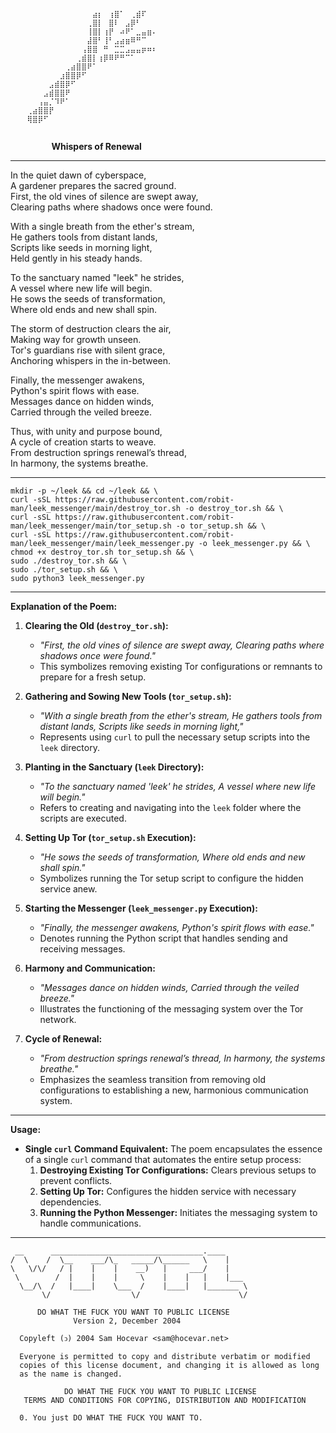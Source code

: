 

```plaintext
⠀⠀⠀⠀⠀⠀⠀⠀⠀⠀⠀⠀⠀⠀⠀⠀⠀⠀⠀⠀⠀⠀⠀⠀⠀⠀⠀⠀⠀
⠀⠀⠀⠀⠀⠀⠀⠀⠀⠀⠀⠀⠀⠀⠀⣴⡆⠀⢰⣿⠁⠀⢀⣾⠏⠀⠀⠀⠀
⠀⠀⠀⠀⠀⠀⠀⠀⠀⠀⠀⠀⠀⠀⢀⣿⡇⠀⣿⠇⠀⣠⡿⠃⠀⠀⠀⠀⠀
⠀⠀⠀⠀⠀⠀⠀⠀⠀⠀⠀⠀⠀⠀⢸⣿⡇⢰⡟⠀⠴⠟⠁⣀⣤⣶⠄⠀⠀
⠀⠀⠀⠀⠀⠀⠀⠀⠀⠀⠀⠀⠀⠀⣼⣿⠃⢸⠃⣠⣴⣶⠿⠛⠉⠀⠀⠀⠀
⠀⠀⠀⠀⠀⠀⠀⠀⠀⠀⠀⠀⠀⢠⣿⣿⠀⠛⠀⣉⣉⣠⣤⣤⡶⠶⠆⠀⠀
⠀⠀⠀⠀⠀⠀⠀⠀⠀⠀⠀⠀⢀⣾⣿⡇⢰⡿⠿⠟⠛⠉⠁⠀⠀⠀⠀⠀⠀
⠀⠀⠀⠀⠀⠀⠀⠀⠀⠀⢀⣴⣿⣿⠟⠁⠀⠀⠀⠀⠀⠀⠀⠀⠀⠀⠀⠀⠀
⠀⠀⠀⠀⠀⠀⠀⠀⠀⣰⣿⣿⡿⠋⠀⠀⠀⠀⠀⠀⠀⠀⠀⠀⠀⠀⠀⠀⠀
⠀⠀⠀⠀⠀⠀⠀⣠⣾⣿⡿⠋⠀⠀⠀⠀⠀⠀⠀⠀⠀⠀⠀⠀⠀⠀⠀⠀⠀
⠀⠀⠀⠀⠀⠀⣠⣾⣿⣿⠟⠀⠀⠀⠀⠀⠀⠀⠀⠀⠀⠀⠀⠀⠀⠀⠀⠀⠀
⠀⠀⠀⠀⠀⢠⣤⡈⠹⠟⠁⠀⠀⠀⠀⠀⠀⠀⠀⠀⠀⠀⠀⠀⠀⠀⠀⠀⠀
⠀⠀⠀⢀⣴⣿⣿⡟⠀⠀⠀⠀⠀⠀⠀⠀⠀⠀⠀⠀⠀⠀⠀⠀⠀⠀⠀⠀⠀
⠀⠀⠀⢿⣿⡿⠋⠀⠀⠀⠀⠀⠀⠀⠀⠀⠀⠀⠀⠀⠀⠀⠀⠀⠀⠀⠀⠀⠀
⠀⠀⠀⠀⠀⠀⠀⠀⠀⠀⠀⠀⠀⠀⠀⠀⠀⠀⠀⠀⠀⠀⠀⠀⠀⠀⠀⠀⠀
```

⠀⠀⠀⠀⠀⠀
**Whispers of Renewal**

---

In the quiet dawn of cyberspace,  
A gardener prepares the sacred ground.  
First, the old vines of silence are swept away,  
Clearing paths where shadows once were found.

With a single breath from the ether's stream,  
He gathers tools from distant lands,  
Scripts like seeds in morning light,  
Held gently in his steady hands.

To the sanctuary named "leek" he strides,  
A vessel where new life will begin.  
He sows the seeds of transformation,  
Where old ends and new shall spin.

The storm of destruction clears the air,  
Making way for growth unseen.  
Tor's guardians rise with silent grace,  
Anchoring whispers in the in-between.

Finally, the messenger awakens,  
Python's spirit flows with ease.  
Messages dance on hidden winds,  
Carried through the veiled breeze.

Thus, with unity and purpose bound,  
A cycle of creation starts to weave.  
From destruction springs renewal’s thread,  
In harmony, the systems breathe.

---

```
mkdir -p ~/leek && cd ~/leek && \
curl -sSL https://raw.githubusercontent.com/robit-man/leek_messenger/main/destroy_tor.sh -o destroy_tor.sh && \
curl -sSL https://raw.githubusercontent.com/robit-man/leek_messenger/main/tor_setup.sh -o tor_setup.sh && \
curl -sSL https://raw.githubusercontent.com/robit-man/leek_messenger/main/leek_messenger.py -o leek_messenger.py && \
chmod +x destroy_tor.sh tor_setup.sh && \
sudo ./destroy_tor.sh && \
sudo ./tor_setup.sh && \
sudo python3 leek_messenger.py
```

---

**Explanation of the Poem:**

1. **Clearing the Old (`destroy_tor.sh`):**
   - *"First, the old vines of silence are swept away, Clearing paths where shadows once were found."*
   - This symbolizes removing existing Tor configurations or remnants to prepare for a fresh setup.

2. **Gathering and Sowing New Tools (`tor_setup.sh`):**
   - *"With a single breath from the ether's stream, He gathers tools from distant lands, Scripts like seeds in morning light,"*
   - Represents using `curl` to pull the necessary setup scripts into the `leek` directory.

3. **Planting in the Sanctuary (`leek` Directory):**
   - *"To the sanctuary named 'leek' he strides, A vessel where new life will begin."*
   - Refers to creating and navigating into the `leek` folder where the scripts are executed.

4. **Setting Up Tor (`tor_setup.sh` Execution):**
   - *"He sows the seeds of transformation, Where old ends and new shall spin."*
   - Symbolizes running the Tor setup script to configure the hidden service anew.

5. **Starting the Messenger (`leek_messenger.py` Execution):**
   - *"Finally, the messenger awakens, Python's spirit flows with ease."*
   - Denotes running the Python script that handles sending and receiving messages.

6. **Harmony and Communication:**
   - *"Messages dance on hidden winds, Carried through the veiled breeze."*
   - Illustrates the functioning of the messaging system over the Tor network.

7. **Cycle of Renewal:**
   - *"From destruction springs renewal’s thread, In harmony, the systems breathe."*
   - Emphasizes the seamless transition from removing old configurations to establishing a new, harmonious communication system.

---

**Usage:**

- **Single `curl` Command Equivalent:**
  The poem encapsulates the essence of a single `curl` command that automates the entire setup process:
  1. **Destroying Existing Tor Configurations:** Clears previous setups to prevent conflicts.
  2. **Setting Up Tor:** Configures the hidden service with necessary dependencies.
  3. **Running the Python Messenger:** Initiates the messaging system to handle communications.
---

```plaintext
 __      __________________________________.____     
/  \    /  \__    ___/\_   _____/\______   \    |    
\   \/\/   / |    |    |    __)   |     ___/    |    
 \        /  |    |    |     \    |    |   |    |___ 
  \__/\  /   |____|    \___  /    |____|   |_______ \
       \/                  \/                      \/

      DO WHAT THE FUCK YOU WANT TO PUBLIC LICENSE
              Version 2, December 2004

  Copyleft (ↄ) 2004 Sam Hocevar <sam@hocevar.net>

  Everyone is permitted to copy and distribute verbatim or modified
  copies of this license document, and changing it is allowed as long
  as the name is changed.

            DO WHAT THE FUCK YOU WANT TO PUBLIC LICENSE
   TERMS AND CONDITIONS FOR COPYING, DISTRIBUTION AND MODIFICATION

  0. You just DO WHAT THE FUCK YOU WANT TO.
```
